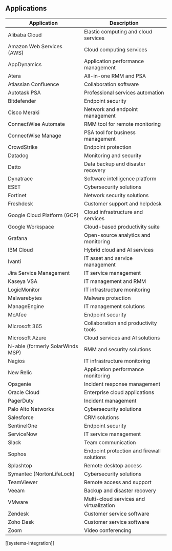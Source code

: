 ## Applications

| Application                      | Description                                |
| -------------------------------- | ------------------------------------------ |
| Alibaba Cloud                    | Elastic computing and cloud services       |
| Amazon Web Services (AWS)        | Cloud computing services                   |
| AppDynamics                      | Application performance management         |
| Atera                            | All-in-one RMM and PSA                     |
| Atlassian Confluence             | Collaboration software                     |
| Autotask PSA                     | Professional services automation           |
| Bitdefender                      | Endpoint security                          |
| Cisco Meraki                     | Network and endpoint management            |
| ConnectWise Automate             | RMM tool for remote monitoring             |
| ConnectWise Manage               | PSA tool for business management           |
| CrowdStrike                      | Endpoint protection                        |
| Datadog                          | Monitoring and security                    |
| Datto                            | Data backup and disaster recovery          |
| Dynatrace                        | Software intelligence platform             |
| ESET                             | Cybersecurity solutions                    |
| Fortinet                         | Network security solutions                 |
| Freshdesk                        | Customer support and helpdesk              |
| Google Cloud Platform (GCP)      | Cloud infrastructure and services          |
| Google Workspace                 | Cloud-based productivity suite             |
| Grafana                          | Open-source analytics and monitoring       |
| IBM Cloud                        | Hybrid cloud and AI services               |
| Ivanti                           | IT asset and service management            |
| Jira Service Management          | IT service management                      |
| Kaseya VSA                       | IT management and RMM                      |
| LogicMonitor                     | IT infrastructure monitoring               |
| Malwarebytes                     | Malware protection                         |
| ManageEngine                     | IT management solutions                    |
| McAfee                           | Endpoint security                          |
| Microsoft 365                    | Collaboration and productivity tools       |
| Microsoft Azure                  | Cloud services and AI solutions            |
| N-able (formerly SolarWinds MSP) | RMM and security solutions                 |
| Nagios                           | IT infrastructure monitoring               |
| New Relic                        | Application performance monitoring         |
| Opsgenie                         | Incident response management               |
| Oracle Cloud                     | Enterprise cloud applications              |
| PagerDuty                        | Incident management                        |
| Palo Alto Networks               | Cybersecurity solutions                    |
| Salesforce                       | CRM solutions                              |
| SentinelOne                      | Endpoint security                          |
| ServiceNow                       | IT service management                      |
| Slack                            | Team communication                         |
| Sophos                           | Endpoint protection and firewall solutions |
| Splashtop                        | Remote desktop access                      |
| Symantec (NortonLifeLock)        | Cybersecurity solutions                    |
| TeamViewer                       | Remote access and support                  |
| Veeam                            | Backup and disaster recovery               |
| VMware                           | Multi-cloud services and virtualization    |
| Zendesk                          | Customer service software                  |
| Zoho Desk                        | Customer service software                  |
| Zoom                             | Video conferencing                         |

[[systems-integration]]